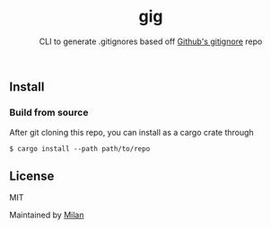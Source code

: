 <div align="center">
	<h1>gig</h1>
	<p>
		CLI to generate .gitignores based off <a href="https://github.com/github/gitignore">Github's gitignore</a> repo
	</p>
	<br>
</div>

## Install

### Build from source

After git cloning this repo, you can install as a cargo crate through

```shell
$ cargo install --path path/to/repo
```
## License

MIT

Maintained by [Milan](https://mdaverde.com)
